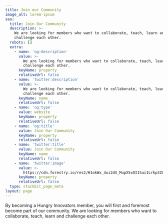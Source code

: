 ```yaml
---
title: Join our Community
image_alt: lorem-ipsum
seo:
  title: Join Our Community
  description: >-
    We are looking for members who want to collaborate, teach, learn and
    challenge each other.
  robots: []
  extra:
    - name: 'og:description'
      value: >-
        We are looking for members who want to collaborate, teach, learn and
        challenge each other.
      keyName: property
      relativeUrl: false
    - name: 'twitter:description'
      value: >-
        We are looking for members who want to collaborate, teach, learn and
        challenge each other.
      keyName: name
      relativeUrl: false
    - name: 'og:type'
      value: website
      keyName: property
      relativeUrl: false
    - name: 'og:title'
      value: Join Our Community
      keyName: property
      relativeUrl: false
    - name: 'twitter:title'
      value: Join Our Community
      keyName: name
      relativeUrl: false
    - name: 'twitter:image'
      value: >-
        https://cdn.forestry.io/res2/H1okWx_4ui2dX_MupX5xOI1Sui1Lrkp3ZQe6UkQZxUY/fit/512/512/sm/0/aHR0cHM6Ly9hcHAu/Zm9yZXN0cnkuaW8v/cmFpbHMvYWN0aXZl/X3N0b3JhZ2UvYmxv/YnMvZXlKZmNtRnBi/SE1pT25zaWJXVnpj/MkZuWlNJNklrSkJh/SEJDUzBrek1WRXdQ/U0lzSW1WNGNDSTZi/blZzYkN3aWNIVnlJ/am9pWW14dllsOXBa/Q0o5ZlE9PS0tMzQ5/ZDRlMjEzMjg2Zjlm/YzYzODMwZTFlZDhi/MTAwNDAwMmMxNDMz/NC9wcmlzY2lsbGEt/ZHUtcHJlZXotWGtL/Q3VpNDRpTTAtdW5z/cGxhc2guanBn
      keyName: property
      relativeUrl: false
  type: stackbit_page_meta
layout: page
---
```

By becoming a Hungry Innovators member, you will first and foremost become part of our community. We are looking for members who want to collaborate, teach, learn and challenge each other.

